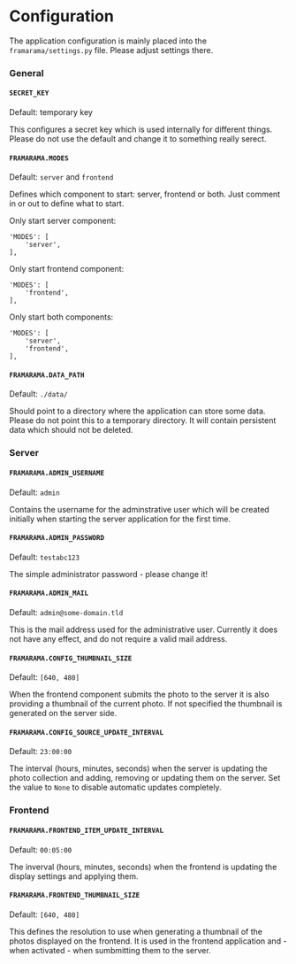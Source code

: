 # Configuration

The application configuration is mainly placed into the `framarama/settings.py`
file. Please adjust settings there.

### General

#### `SECRET_KEY`

Default: temporary key

This configures a secret key which is used internally for different things. Please
do not use the default and change it to something really serect.

#### `FRAMARAMA.MODES`

Default: `server` and `frontend`

Defines which component to start: server, frontend or both. Just comment in or out
to define what to start.

Only start server component:

```
'MODES': [
    'server',
],
```

Only start frontend component:

```
'MODES': [
    'frontend',
],
```

Only start both components:

```
'MODES': [
    'server',
    'frontend',
],
```

#### `FRAMARAMA.DATA_PATH`

Default: `./data/`

Should point to a directory where the application can store some data. Please
do not point this to a temporary directory. It will contain persistent data
which should not be deleted.



### Server

#### `FRAMARAMA.ADMIN_USERNAME`

Default: `admin`

Contains the username for the adminstrative user which will be created initially
when starting the server application for the first time.

#### `FRAMARAMA.ADMIN_PASSWORD`

Default: `testabc123`

The simple administrator password - please change it!

#### `FRAMARAMA.ADMIN_MAIL`

Default: `admin@some-domain.tld`

This is the mail address used for the administrative user. Currently it does not
have any effect, and do not require a valid mail address.

#### `FRAMARAMA.CONFIG_THUMBNAIL_SIZE`

Default: `[640, 480]`

When the frontend component submits the photo to the server it is also providing
a thumbnail of the current photo. If not specified the thumbnail is generated
on the server side.

#### `FRAMARAMA.CONFIG_SOURCE_UPDATE_INTERVAL`

Default: `23:00:00`

The interval (hours, minutes, seconds) when the server is updating the
photo collection and adding, removing or updating them on the server. Set the
value to `None` to disable automatic updates completely.

### Frontend

#### `FRAMARAMA.FRONTEND_ITEM_UPDATE_INTERVAL`

Default: `00:05:00`

The inverval (hours, minutes, seconds) when the frontend is updating the
display settings and applying them.

#### `FRAMARAMA.FRONTEND_THUMBNAIL_SIZE`

Default: `[640, 480]`

This defines the resolution to use when generating a thumbnail of the
photos displayed on the frontend. It is used in the frontend application
and - when activated - when sumbmitting them to the server.


